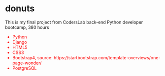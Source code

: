 # donuts
This is my final project from CodersLab back-end Python developer bootcamp, 380 hours

<ul style="color: red">
  <li> Python </li>
  <li> Django </li>
  <li> HTML5 </li>
  <li> CSS3 </li>
  <li> Bootstrap4, source: https://startbootstrap.com/template-overviews/one-page-wonder/ </li>
  <li> PostgreSQL </li>
 </ul>
  

